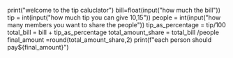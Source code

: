 print("welcome to the tip caluclator")
bill=float(input("how much the bill"))
tip = int(input("how much tip you can give 10,15"))
people = int(input("how many members you want to share the people"))
tip_as_percentage = tip/100
total_bill = bill + tip_as_percentage
total_amount_share = total_bill /people
final_amount =round(total_amount_share,2)
print(f"each person should pay${final_amount}")


